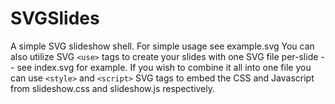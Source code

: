 SVGSlides
=========

A simple SVG slideshow shell. For simple usage see example.svg
You can also utilize SVG `<use>` tags to create your slides with one
SVG file per-slide -- see index.svg for example. If you wish to
combine it all into one file you can use `<style>` and
`<script>` SVG tags to embed the CSS and Javascript from slideshow.css
and slideshow.js respectively.
